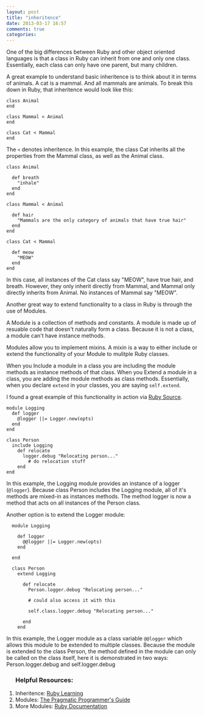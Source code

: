 ```yaml
---
layout: post
title: "inheritence"
date: 2013-03-17 16:57
comments: true
categories: 
---
```



One of the big differences between Ruby and other object oriented languages is that a class in Ruby can inherit from one and only one class. Essentially, each class can only have one parent, but many children. 

A great example to understand basic inheritence is to think about it in terms of animals. A cat is a mammal. And all mammals are animals. To break this down in Ruby, that inheritence would look like this:

    class Animal
    end

    class Mammal < Animal
    end

    class Cat < Mammal
    end

The `<` denotes inheritence. In this example, the class Cat inherits all the properties from the Mammal class, as well as the Animal class. 

    class Animal

      def breath
        "inhale"
      end
    end

    class Mammal < Animal

      def hair
        "Mammals are the only category of animals that have true hair"
      end
    end

    class Cat < Mammal

      def meow
        "MEOW"
      end
    end

In this case, all instances of the Cat class say "MEOW", have true hair, and breath. However, they only inherit directly from Mammal, and Mammal only directly inherits from Animal. No instances of Mammal say "MEOW". 


Another great way to extend functionality to a class in Ruby is through the use of Modules.

A Module is a collection of methods and constants.  A module is made up of resuable code that doesn't naturally form a class. Because it is not a class, a module can't have instance methods.

Modules allow you to implement mixins. A mixin is a way to either include or extend the functionality of your Module to mulitple Ruby classes. 

When you Include a module in a class you are including the module methods as instance methods of that class. When you Extend a module in a class, you are adding the module methods as class methods. Essentially, when you declare `extend` in your classes, you are saying `self.extend`.

I found a great example of this functionality in action via <a href="http://rubysource.com/ruby-mixins-2/">Ruby Source</a>. 

    module Logging
      def logger
        @logger ||= Logger.new(opts)
      end
    end

    class Person
      include Logging
        def relocate
          logger.debug "Relocating person..."
            # do relocation stuff
        end
    end

In this example, the Logging module provides an instance of a logger (`@logger`). Because class Person includes the Logging module, all of it's methods are mixed-in as instances methods. The method logger is now a method that acts on all instances of the Person class.

Another option is to extend the Logger module:

      module Logging

        def logger
          @@logger ||= Logger.new(opts)
        end

      end

      class Person
        extend Logging
          
          def relocate
            Person.logger.debug "Relocating person..."

            # could also access it with this

            self.class.logger.debug "Relocating person..."

          end
        end

In this example, the Logger module as a class variable `@@logger` which allows this module to be extended to multiple classes. Because the module is extended to the class Person, the method defined in the module can only be called on the class itself, here it is demonstrated in two ways:
    Person.logger.debug
and
    self.logger.debug






<ol><h3>Helpful Resources:</h3>
<li>Inheritence: <a href="http://rubylearning.com/satishtalim/ruby_inheritance.html">Ruby Learning</a></li>
<li>Modules: <a href="http://www.ruby-doc.org/docs/ProgrammingRuby/html/tut_modules.html">The Pragmatic Programmer's Guide</a> </li>
<li>More Modules: <a href="http://ruby-doc.org/core-2.0/Module.html">Ruby Documentation</a></li>
</ol>



